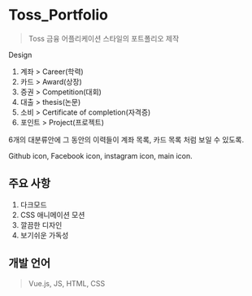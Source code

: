 # Toss_Portfolio

> Toss 금융 어플리케이션 스타일의 포트폴리오 제작

Design

1. 계좌 > Career(학력)
2. 카드 > Award(상장)
3. 증권 > Competition(대회)
4. 대출 > thesis(논문)
5. 소비 > Certificate of completion(자격증)
6. 포인트 > Project(프로젝트)

6개의 대분류안에 그 동안의 이력들이 계좌 목록, 카드 목록 처럼 보일 수 있도록.

Github icon, Facebook icon, instagram icon, main icon.

## 주요 사항

1. 다크모드
2. CSS 애니메이션 모션
3. 깔끔한 디자인
4. 보기쉬운 가독성

## 개발 언어

> Vue.js, JS, HTML, CSS
